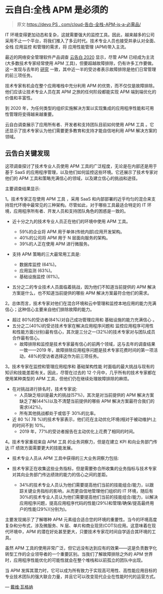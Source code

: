 # 云自白:全栈 APM 是必须的

> 原文:[https://devo PS . com/cloud-告白-全栈-APM-is-a-必需品/](https://devops.com/cloud-confessions-full-stack-apm-is-a-necessity/)

IT 环境变得更加动态和复杂，这就需要强大的监控工具。因此，越来越多的公司采用不止一个平台，将我们推入了多云时代。技术专业人员也接受并承认对全面、全栈 应用监控 和管理的需求，将 应用性能管理 (APM)带入主流。

最近的网络安全管理软件产品调查 [云告白 2020](https://pages.solarwinds.com/cloudconfessions2020) 显示，尽管 APM 已经成为主流(大多数技术专家经常使用 APM 工具)，但要超越故障排除，仍有许多工作要做。这一发现与去年的 [研究](https://www.solarwinds.com/company/press-releases/2019-q1/new-solarwinds-survey-of-tech-professionals-reveals-the-trouble-with-troubleshooting) 一致，其中近一半的受访者表示故障排除是他们日常管理的前三项任务。

技术专家有机会在整个应用堆栈中充分利用 APM 的优势，而不仅仅是故障排除。他们应该让技术专业人员在其 APM 之旅的任何阶段都能实现 APM 端到端优化的价值和丰富性。

到 2020 年，为任何类型的组织实施解决方案以实现集成的应用程序性能和可用性管理将变得越来越重要。

云自白调查展示了应用所有者、开发者和支持团队目前如何使用 APM 工具 。它还显示了技术专家认为他们需要更多教育和支持才能自信地利用 APM 解决方案的领域。

## **云告白关键发现**

这项调查探讨了技术专业人员使用 APM 工具的广泛程度，无论是在内部还是用于基于 SaaS 的应用程序管理，以及他们如何监控这些环境。它还展示了技术专家对他们的 APM 工具和策略充满信心的领域，以及建立信心的挑战和途径。

主要调查结果显示:

1。技术专家正在使用 APM 工具 ，采用 SaaS 和内部部署的近乎均匀的混合来支持现代环境中最常见的三种架构。尽管如此，对于哪些工具最适合特定的 IT 环境，应用程序所有者、开发人员和支持团队角色的困惑是一致的。

*   近十分之九的技术专业人员正在他们的环境中使用 APM 工具。
    *   59%的企业将 APM 用于单体(传统内部)应用开发架构。
    *   40%的公司将 APM 用于 N 层面向服务的架构。
    *   39%的人正在使用 APM 进行微服务。

*   支持 APM 策略的三大最常用工具是:
    *   数据库监控 (64%)。
    *   应用监测 (63%)。
    *   基础设施监控 (61%)。

*   五分之二的专业技术人员面临着挑战，因为他们不知道当前提供的 APM 解决方案是什么，也不知道当前提供的哪些 APM 解决方案最符合他们的需求。

2。总体而言，技术专家对他们在混合环境和云中管理和监控本地应用的能力充满信心；这种信心主要来自他们排除故障的能力。

*   超过 80%的受访者(84%)对自己成功管理应用和 基础设施的能力充满信心 。
*   五分之二(40%)的受访技术专家在解决应用程序问题和 监控应用程序可用性 和性能方面(分别)最有信心，其次是三分之一(32%)的技术专家对与团队成员合作最有信心。
    *   故障排除和监控是技术专家最有信心的前两个领域，这与去年的调查结果一致——2019 年，故障排除应用程序问题是技术专家花费时间的第一项活动，48%的受访者选择这作为前三项任务。

3。技术专家在监控和管理应用程序和 基础架构性能 时面临的最大挑战与现有的知识和技能差距有关。因此，尽管在过去的 12 个月中，几乎所有的技术专家都在使用某种类型的 APM 工具，但他们仍在继续处理故障排除的麻烦。

*   在对挑战进行排名时，技术专家说:
    *   人员缺乏培训是最大的挑战(57%)，其次是对当前提供的 APM 解决方案缺乏了解(44%)以及不清楚当前提供的哪些 APM 解决方案最符合我们的需求(42%)。
    *   所有其他挑战都处于或低于 30%的比率。
*   近 80 %( 78 %)的技术专家表示，他们花在主动优化环境(相对于被动维护)上的时间不到 10%。
    *   2019 年，77%的受访者报告在主动优化上花费了相同的时间。

4。技术专家重视来自 APM 工具 的业务洞察力，但是在建立 KPI 和向业务部门传达 IT 绩效方面需要更大的技能发展。

*   技术专业人员从 APM 工具中获得的三大业务洞察力包括:

*   技术专家正在收集这些业务指标，但是需要弥合所收集的业务指标与技术专家对其向业务部门传达绩效的能力的信心之间的差距。
    *   34%的技术专业人员认为他们需要提高他们当前的技能组合/能力，以跟踪关键业务指标的影响，从而更自信地管理他们组织的 IT 环境，随后有 30%的技术专业人员认为他们需要提高他们当前的技能组合/能力，以解决应用程序问题，提高应用程序代码的性能(29%)和管理/确保/提高最终用户的性能(29%)(分别为)。

主要发现揭示了了解哪种 APM 元素组合适合您的环境的重要性。当今的环境高度复杂和分布式，涉及微服务、N 层、单片和商业现货(COTS)应用。这意味着在现代环境中，APM 的潜在好处甚至更大，只要技术专家花时间自学适合其环境的工具。

虽然 APM 工具的使用非常广泛，但它远没有达到应有的效果——这是负责数字化转型工作的企业领导者的一个重要区别。当我们了解故障排除之外的 APM 世界时，应用程序性能优化的可能性就会在整个堆栈和以前孤立的团队中出现。

当 APM 发挥其潜力时，它可以成为所有致力于实现高可用性、高性能应用目标的专业技术团队的强大联合力量，并且它可以改变现代企业在性能时代的运营方式。

— [戴维·瓦格纳](https://devops.com/author/david-wagner/)
